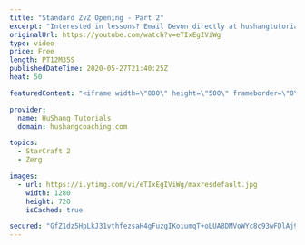 ```yaml
---
title: "Standard ZvZ Opening - Part 2"
excerpt: "Interested in lessons? Email Devon directly at hushangtutorials@outlook.com ------------------------------------------------------------------------------------------------------- Want to support HuShang Tutorials directly? Patreon is a website where you can contribute a monthly donation that will help"
originalUrl: https://youtube.com/watch?v=eTIxEgIViWg
type: video
price: Free
length: PT12M35S
publishedDateTime: 2020-05-27T21:40:25Z
heat: 50

featuredContent: "<iframe width=\"800\" height=\"500\" frameborder=\"0\" src=\"https://www.youtube.com/embed/eTIxEgIViWg\" allow=\"accelerometer; autoplay; encrypted-media; gyroscope; picture-in-picture\" allowfullscreen></iframe>"

provider:
  name: HuShang Tutorials
  domain: hushangcoaching.com

topics:
  - StarCraft 2
  - Zerg

images:
  - url: https://i.ytimg.com/vi/eTIxEgIViWg/maxresdefault.jpg
    width: 1280
    height: 720
    isCached: true

secured: "GfZ1dz5HpLkJ31vthfezsaH4gFuzgIKoiumqT+oLUA8DMVoWYc8c93wFDlAj91w9we5bpkPM9tk8+8Pco8l9EffrA45dF+gD/xzl9elBkdO0KPUnYQDOPvxi1N4zXmNgB0aNbFOfpTOcCn7tM4Tqst2HvgKpzry7EXzEOvQ3sT/JXhPK+4O/vhkg5+aiQXtMTolstEql4iC4eq9f85o2YJx0sgiDrxrnCNUboG4xobeS4KZFhBALcREOdP3EFYKVFyXhpIcrQh02rW40qYjS/tka7wmiFWu3mzlh1o2lPM+dyMoYif8Crh2OIn8E6d+XJlLX+cman48qiUw/nSKIZ/8mjo1ewIW/6r1umwGGnTCfEJorRLE5A/eaqRrmzRKPkbaiPxJjDLPXHXizjy0+fEVcjZjsElXqTLNOT//Ox9Y=;k2hL3FgiV3M0dUWKV8s8rw=="
---
```


